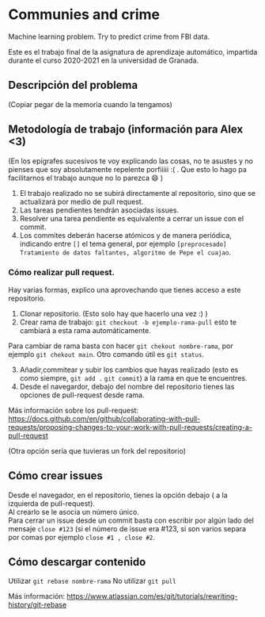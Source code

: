 # Communies and crime   
Machine learning problem. Try to predict crime from FBI data. 


Este es el trabajo final de la asignatura de aprendizaje automático, impartida 
durante el curso 2020-2021 en la universidad de Granada.  


## Descripción del problema  

(Copiar pegar de la memoria cuando la tengamos)  

## Metodología de trabajo (información para Alex <3)  

(En los epígrafes sucesivos te voy explicando las cosas, no te asustes y no pienses que 
soy absolutamente repelente porfiiiii :( . Que  esto lo hago pa facilitarnos el trabajo aunque no lo parezca :smile:   )

1. El trabajo realizado no se subirá directamente al repositorio, sino que se actualizará por medio de pull request.  
2. Las tareas pendientes tendrán asociadas issues.  
3. Resolver una tarea pendiente es equivalente a cerrar un issue con el commit.  
4. Los commites deberán hacerse atómicos  y de manera periódica, indicando entre `[]` el tema general, por ejemplo 
`[preprocesado] Tratamiento de datos faltantes, algoritmo de Pepe el cuajao`. 


### Cómo realizar pull request.  

Hay varias formas, explico una aprovechando que tienes acceso a este repositorio.  

1. Clonar repositorio. (Esto solo hay que hacerlo una vez :)  )
2. Crear rama de trabajo: `git checkout -b ejemplo-rama-pull` esto te cambiará a esta rama automáticamente. 

Para cambiar de rama basta con hacer `git chekout nombre-rama`, por ejemplo `git chekout main`. 
Otro comando útil es `git status`.

3. Añadir,commitear y subir los cambios que hayas realizado (esto es como siempre, `git add .` `git commit`) a la rama en que te encuentres.  
4. Desde el navegardor, debajo del nombre del repositorio tienes las opciones de pull-request desde rama.  

Más información sobre los pull-request:
https://docs.github.com/en/github/collaborating-with-pull-requests/proposing-changes-to-your-work-with-pull-requests/creating-a-pull-request

(Otra opción sería que tuvieras un fork del repositorio)  


## Cómo crear issues  

Desde el navegador, en el repositorio, tienes la opción debajo ( a la izquierda de pull-request).  
Al crearlo se le asocia un número único.  
Para cerrar un issue desde un commit basta con escribir por algún lado del mensaje `close #123` (si el número de issue era #123, si son varios separa por comas por ejemplo `close #1 , close #2`.  


## Cómo descargar contenido   

Utilizar `git rebase nombre-rama`
No utilizar `git pull`

Más información: https://www.atlassian.com/es/git/tutorials/rewriting-history/git-rebase







